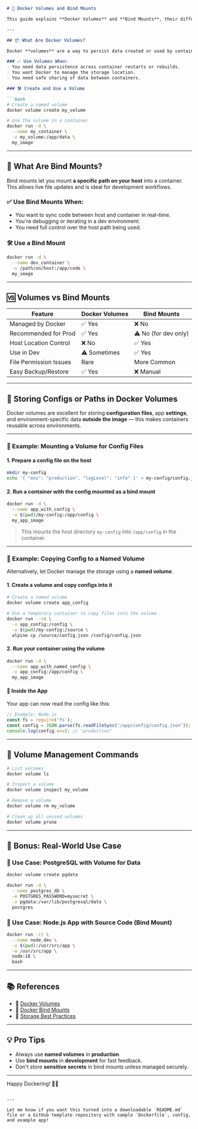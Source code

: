 ````markdown
# 🐳 Docker Volumes and Bind Mounts

This guide explains **Docker Volumes** and **Bind Mounts**, their differences, use cases, and how to persist and manage data (including configs and paths) in Dockerized environments.

---

## 📦 What Are Docker Volumes?

Docker **volumes** are a way to persist data created or used by containers. Docker manages these volumes under the hood, typically in `/var/lib/docker/volumes/`.

### ✅ Use Volumes When:
- You need data persistence across container restarts or rebuilds.
- You want Docker to manage the storage location.
- You need safe sharing of data between containers.

### 🛠️ Create and Use a Volume

```bash
# Create a named volume
docker volume create my_volume

# Use the volume in a container
docker run -d \
  --name my_container \
  -v my_volume:/app/data \
  my_image
````

---

## 🔗 What Are Bind Mounts?

Bind mounts let you mount **a specific path on your host** into a container. This allows live file updates and is ideal for development workflows.

### ✅ Use Bind Mounts When:

* You want to sync code between host and container in real-time.
* You're debugging or iterating in a dev environment.
* You need full control over the host path being used.

### 🛠️ Use a Bind Mount

```bash
docker run -d \
  --name dev_container \
  -v /path/on/host:/app/code \
  my_image
```

---

## 🆚 Volumes vs Bind Mounts

| Feature                | Docker Volumes | Bind Mounts          |
| ---------------------- | -------------- | -------------------- |
| Managed by Docker      | ✅ Yes          | ❌ No                 |
| Recommended for Prod   | ✅ Yes          | ⚠️ No (for dev only) |
| Host Location Control  | ❌ No           | ✅ Yes                |
| Use in Dev             | ⚠️ Sometimes   | ✅ Yes                |
| File Permission Issues | Rare           | More Common          |
| Easy Backup/Restore    | ✅ Yes          | ❌ Manual             |

---

## 📂 Storing Configs or Paths in Docker Volumes

Docker volumes are excellent for storing **configuration files**, app **settings**, and environment-specific data **outside the image** — this makes containers reusable across environments.

---

### 🧪 Example: Mounting a Volume for Config Files

#### 1. Prepare a config file on the host

```bash
mkdir my-config
echo '{ "env": "production", "logLevel": "info" }' > my-config/config.json
```

#### 2. Run a container with the config mounted as a bind mount

```bash
docker run -d \
  --name app_with_config \
  -v $(pwd)/my-config:/app/config \
  my_app_image
```

> This mounts the host directory `my-config` into `/app/config` in the container.

---

### 📁 Example: Copying Config to a Named Volume

Alternatively, let Docker manage the storage using a **named volume**.

#### 1. Create a volume and copy configs into it

```bash
# Create a named volume
docker volume create app_config

# Use a temporary container to copy files into the volume
docker run --rm \
  -v app_config:/config \
  -v $(pwd)/my-config:/source \
  alpine cp /source/config.json /config/config.json
```

#### 2. Run your container using the volume

```bash
docker run -d \
  --name app_with_named_config \
  -v app_config:/app/config \
  my_app_image
```

#### 🧾 Inside the App

Your app can now read the config like this:

```javascript
// Example: Node.js
const fs = require('fs');
const config = JSON.parse(fs.readFileSync('/app/config/config.json'));
console.log(config.env); // "production"
```

---

## 🧼 Volume Management Commands

```bash
# List volumes
docker volume ls

# Inspect a volume
docker volume inspect my_volume

# Remove a volume
docker volume rm my_volume

# Clean up all unused volumes
docker volume prune
```

---

## 🧾 Bonus: Real-World Use Case

### 🎯 Use Case: PostgreSQL with Volume for Data

```bash
docker volume create pgdata

docker run -d \
  --name postgres_db \
  -e POSTGRES_PASSWORD=mysecret \
  -v pgdata:/var/lib/postgresql/data \
  postgres
```

### 🎯 Use Case: Node.js App with Source Code (Bind Mount)

```bash
docker run -it \
  --name node_dev \
  -v $(pwd):/usr/src/app \
  -w /usr/src/app \
  node:18 \
  bash
```

---

## 📚 References

* 🔗 [Docker Volumes](https://docs.docker.com/storage/volumes/)
* 🔗 [Docker Bind Mounts](https://docs.docker.com/storage/bind-mounts/)
* 🔗 [Storage Best Practices](https://docs.docker.com/storage/)

---

## 💡 Pro Tips

* Always use **named volumes** in **production**.
* Use **bind mounts** in **development** for fast feedback.
* Don't store **sensitive secrets** in bind mounts unless managed securely.

---

Happy Dockering! 🐳✨

```

---

Let me know if you want this turned into a downloadable `README.md` file or a GitHub template repository with sample `Dockerfile`, config, and example app!
```
